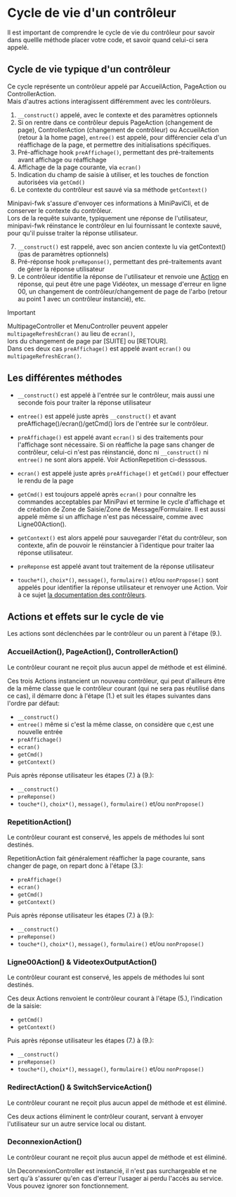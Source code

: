 # Cycle de vie d'un contrôleur

Il est important de comprendre le cycle de vie du contrôleur pour savoir dans quellle méthode placer votre code, et savoir quand celui-ci sera appelé.


## Cycle de vie typique d'un contrôleur
Ce cycle représente un contrôleur appelé par AccueilAction, PageAction ou ControllerAction.<br/>
Mais d'autres actions interagissent différemment avec les contrôleurs.<br/>

1. `__construct()` appelé, avec le contexte et des paramètres optionnels
2. Si on rentre dans ce contrôleur depuis PageAction (changement de page), ControllerAction (changement de contrôleur) ou AccueilAction (retour à la home page), `entree()` est appelé, pour différencier cela d'un réaffichage de la page, et permettre des initialisations spécifiques.
3. Pré-affichage hook `preAffichage()`, permettant des pré-traitements avant affichage ou réaffichage
4. Affichage de la page courante, via `ecran()`
5. Indication du champ de saisie à utiliser, et les touches de fonction autorisées via `getCmd()`
6. Le contexte du contrôleur est sauvé via sa méthode `getContext()`

Minipavi-fwk s'assure d'envoyer ces informations à MiniPaviCli, et de conserver le contexte du contrôleur.<br/>
Lors de la requête suivante, typiquement une réponse de l'utilisateur, minipavi-fwk réinstance le contrôleur en lui fournissant le contexte sauvé, pour qu'il puisse traiter la réponse utilisateur.

7. `__construct()` est rappelé, avec son ancien contexte lu via getContext() (pas de paramètres optionnels)
8. Pré-réponse hook `preReponse()`, permettant des pré-traitements avant de gérer la réponse utilisateur
9. Le contrôleur identifie la réponse de l'utilisateur et renvoie une [Action](./Actions.md) en réponse, qui peut être une page Vidéotex, un message d'erreur en ligne 00, un changement de contrôleur/changement de page de l'arbo (retour au point 1 avec un contrôleur instancié), etc.


> [!IMPORTANT]
> MultipageController et MenuController peuvent appeler `multipageRefreshEcran()` au lieu de `ecran()`,<br/>
> lors du changement de page par [SUITE] ou [RETOUR].<br/>
> Dans ces deux cas `preAffichage()` est appelé avant `ecran()` ou `multipageRefreshEcran()`.

## Les différentes méthodes

- `__construct()` est appelé à l'entrée sur le contrôleur, mais aussi une seconde fois pour traiter la réponse utilisateur
- `entree()` est appelé juste après `__construct()` et avant preAffichage()/ecran()/getCmd() lors de l'entrée sur le contrôleur.
- `preAffichage()` est appelé avant `ecran()` si des traitements pour l'affichage sont nécessaire. Si on réaffiche la page sans changer de contrôleur, celui-ci n'est pas réinstancié, donc ni `__construct()` ni `entree()` ne sont alors appelé. Voir ActionRepetition ci-desssous.
- `ecran()` est appelé juste après `preAffichage()` et `getCmd()` pour effectuer le rendu de la page
- `getCmd()` est toujours appelé après `ecran()` pour connaître les commandes acceptables par MiniPavi et termine le cycle d'affichage et de création de Zone de Saisie/Zone de Message/Formulaire. Il est aussi appelé même si un affichage n'est pas nécessaire, comme avec Ligne00Action().
- `getContext()` est alors appelé pour sauvegarder l'état du contrôleur, son contexte, afin de pouvoir le réinstancier à l'identique pour traiter laa réponse utilisateur.

- `preReponse` est appelé avant tout traitement de la réponse utilisateur
- `touche*()`, `choix*()`, `message()`, `formulaire()` et/ou `nonPropose()` sont appelés pour identifier la réponse utilisateur et renvoyer une Action. Voir à ce sujet [la documentation des contrôleurs](./Controllers.md).


## Actions et effets sur le cycle de vie
Les actions sont déclenchées par le contrôleur ou un parent à l'étape (9.).


### AccueilAction(), PageAction(), ControllerAction()
Le contrôleur courant ne reçoit plus aucun appel de méthode et est éliminé.<br/>

Ces trois Actions instancient un nouveau contrôleur, qui peut d'ailleurs être de la même classe que le contrôleur courant (qui ne sera pas réutilisé dans ce cas), il démarre donc à l'étape (1.) et suit les étapes suivantes dans l'ordre par défaut:<br/>
- `__construct()`
- `entree()` même si c'est la même classe, on considère que c,est une nouvelle entrée
- `preAffichage()`
- `ecran()`
- `getCmd()`
- `getContext()`

Puis après réponse utilisateur les étapes (7.) à (9.):<br/>
- `__construct()`
- `preReponse()`
- `touche*()`, `choix*()`, `message()`, `formulaire()` et/ou `nonPropose()`


### RepetitionAction()
Le contrôleur courant est conservé, les appels de méthodes lui sont destinés.<br/>

RepetitionAction fait généralement réafficher la page courante, sans changer de page, on repart donc à l'étape (3.):<br/>
- `preAffichage()`
- `ecran()`
- `getCmd()`
- `getContext()`

Puis après réponse utilisateur les étapes (7.) à (9.):<br/>
- `__construct()`
- `preReponse()`
- `touche*()`, `choix*()`, `message()`, `formulaire()` et/ou `nonPropose()`


### Ligne00Action() & VideotexOutputAction()
Le contrôleur courant est conservé, les appels de méthodes lui sont destinés.<br/>

Ces deux Actions renvoient le contrôleur courant à l'étape (5.), l'indication de la saisie:<br/>
- `getCmd()`
- `getContext()`

Puis après réponse utilisateur les étapes (7.) à (9.):<br/>
- `__construct()`
- `preReponse()`
- `touche*()`, `choix*()`, `message()`, `formulaire()` et/ou `nonPropose()`


### RedirectAction() & SwitchServiceAction()
Le contrôleur courant ne reçoit plus aucun appel de méthode et est éliminé.<br/>

Ces deux actions éliminent le contrôleur courant, servant à envoyer l'utilisateur sur un autre service local ou distant.<br/>


### DeconnexionAction()
Le contrôleur courant ne reçoit plus aucun appel de méthode et est éliminé.<br/>

Un DeconnexionController est instancié, il n'est pas surchargeable et ne sert qu'à s'assurer qu'en cas d'erreur l'usager ai perdu l'accès au service.<br/>
Vous pouvez ignorer son fonctionnement.<br/>

